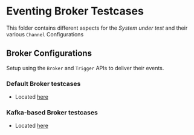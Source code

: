 # Eventing Broker Testcases

This folder contains different aspects for the _System under test_ and their various `Channel` Configurations

## Broker Configurations

Setup using the `Broker` and `Trigger` APIs to deliver their events.

### Default Broker testcases

* Located [here](./eventing-broker)

### Kafka-based Broker testcases

* Located [here](./kafka-broker)
